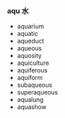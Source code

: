 ### aqu  水

- aquarium
- aquatic
- aqueduct
- aqueous
- aquosity
- aquiculture
- aquiferous
- aquiform
- subaqueous
- superaqueous
- aqualung
- aquashow